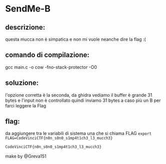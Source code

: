 # SendMe-B

## descrizione: 
questa mucca non è simpatica e non mi vuole neanche dire la flag :(

## comando di compilazione:
gcc main.c -o cow -fno-stack-protector -O0

## soluzione: 
l'opzione corretta è la seconda, da ghidra vediamo il buffer è grande 31 bytes e l'input non è controllato
quindi inviamo 31 bytes a caso più un B per farci leggere la Flag

## flag:
da aggiungere tra le variabili di sistema una che si chiama FLAG
`export FLAG=CodeVinciCTF{n0n_s0n0_s1mp4t1ch3_l3_mucch3}`

`CodeVinciCTF{n0n_s0n0_s1mp4t1ch3_l3_mucch3}`

make by @Greva151